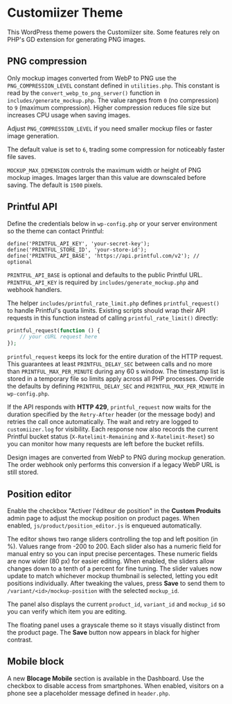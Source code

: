 # Customiizer Theme

This WordPress theme powers the Customiizer site. Some features rely on PHP's GD extension for generating PNG images.

## PNG compression

Only mockup images converted from WebP to PNG use the `PNG_COMPRESSION_LEVEL` constant defined in `utilities.php`. This constant is read by the `convert_webp_to_png_server()` function in `includes/generate_mockup.php`. The value ranges from `0` (no compression) to `9` (maximum compression). Higher compression reduces file size but increases CPU usage when saving images.

Adjust `PNG_COMPRESSION_LEVEL` if you need smaller mockup files or faster image generation.

The default value is set to `6`, trading some compression for noticeably faster file saves.

`MOCKUP_MAX_DIMENSION` controls the maximum width or height of PNG mockup images.
Images larger than this value are downscaled before saving. The default is `1500` pixels.

## Printful API

Define the credentials below in `wp-config.php` or your server environment so the theme can contact Printful:

```
define('PRINTFUL_API_KEY', 'your-secret-key');
define('PRINTFUL_STORE_ID', 'your-store-id');
define('PRINTFUL_API_BASE', 'https://api.printful.com/v2'); // optional
```

`PRINTFUL_API_BASE` is optional and defaults to the public Printful URL. `PRINTFUL_API_KEY` is required by `includes/generate_mockup.php` and webhook handlers.

The helper `includes/printful_rate_limit.php` defines `printful_request()`
to handle Printful's quota limits. Existing scripts should wrap their API
requests in this function instead of calling `printful_rate_limit()`
directly:

```php
printful_request(function () {
    // your cURL request here
});
```

`printful_request` keeps its lock for the entire duration of the HTTP
request. This guarantees at least `PRINTFUL_DELAY_SEC` between calls and
no more than `PRINTFUL_MAX_PER_MINUTE` during any 60&nbsp;s window. The
timestamp list is stored in a temporary file so limits apply across all
PHP processes. Override the defaults by defining `PRINTFUL_DELAY_SEC` and
`PRINTFUL_MAX_PER_MINUTE` in `wp-config.php`.

If the API responds with **HTTP&nbsp;429**, `printful_request` now waits
for the duration specified by the `Retry-After` header (or the message
body) and retries the call once automatically. The wait and retry are
logged to `customiizer.log` for visibility. Each response now also records the
current Printful bucket status (`X-Ratelimit-Remaining` and
`X-Ratelimit-Reset`) so you can monitor how many requests are left before the
bucket refills.

Design images are converted from WebP to PNG during mockup generation. The order
webhook only performs this conversion if a legacy WebP URL is still stored.

## Position editor

Enable the checkbox "Activer l'éditeur de position" in the **Custom Produits** admin page to adjust the mockup position on product pages. When enabled, `js/product/position_editor.js` is enqueued automatically.

The editor shows two range sliders controlling the top and left position (in %). Values range from -200 to 200. Each slider also has a numeric field for manual entry so you can input precise percentages. These numeric fields are now wider (80&nbsp;px) for easier editing. When enabled, the sliders allow changes down to a tenth of a percent for fine tuning. The slider values now update to match whichever mockup thumbnail is selected, letting you edit positions individually. After tweaking the values, press **Save** to send them to `/variant/<id>/mockup-position` with the selected `mockup_id`.

The panel also displays the current `product_id`, `variant_id` and `mockup_id` so you can verify which item you are editing.


The floating panel uses a grayscale theme so it stays visually distinct from the product page. The **Save** button now appears in black for higher contrast.

## Mobile block

A new **Blocage Mobile** section is available in the Dashboard. Use the checkbox to disable access from smartphones. When enabled, visitors on a phone see a placeholder message defined in `header.php`.

